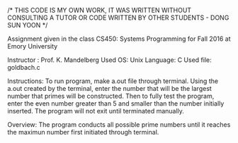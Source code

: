/* THIS CODE IS MY OWN WORK, IT WAS WRITTEN WITHOUT CONSULTING
A TUTOR OR CODE WRITTEN BY OTHER STUDENTS - DONG SUN YOON */


Assignment given in the class CS450: Systems Programming for Fall 2016 at Emory University 

Instructor : Prof. K. Mandelberg
Used OS: Unix 
Language: C
Used file: goldbach.c

Instructions: 
To run program, make a.out file through terminal. Using the a.out created by the terminal,
enter the number that will be the largest number that primes will be constructed. 
Then to fully test the program, enter the even number greater than 5 and smaller than the number initially inserted. 
The program will not exit until terminated manually. 

Overview:
The program conducts all possible prime numbers until it reaches the maximun number first initiated through terminal. 
